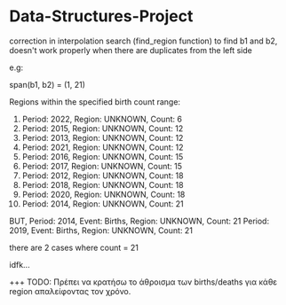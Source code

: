 # Data-Structures-Project

correction in interpolation search (find_region function) to find b1 and b2, doesn't work properly
when there are duplicates from the left side

e.g:

span(b1, b2) = (1, 21)

Regions within the specified birth count range:
1. Period: 2022, Region: UNKNOWN, Count: 6
2. Period: 2015, Region: UNKNOWN, Count: 12
3. Period: 2013, Region: UNKNOWN, Count: 12
4. Period: 2021, Region: UNKNOWN, Count: 12
5. Period: 2016, Region: UNKNOWN, Count: 15
6. Period: 2017, Region: UNKNOWN, Count: 15
7. Period: 2012, Region: UNKNOWN, Count: 18
8. Period: 2018, Region: UNKNOWN, Count: 18
9. Period: 2020, Region: UNKNOWN, Count: 18
10. Period: 2014, Region: UNKNOWN, Count: 21

BUT, 
Period: 2014, Event: Births, Region: UNKNOWN, Count: 21
Period: 2019, Event: Births, Region: UNKNOWN, Count: 21

there are 2 cases where count = 21

idfk...

+++ TODO: Πρέπει να κρατήσω το άθροισμα των births/deaths για κάθε region απαλείφοντας τον χρόνο.
